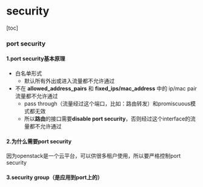# security

[toc]

### port security

#### 1.port security基本原理

* 白名单形式
  * 默认所有外出或进入流量都不允许通过
* 不在 **allowed_address_pairs** 和 **fixed_ips/mac_address** 中的 ip/mac pair流量都不允许通过
  * pass through（流量经过这个端口，比如：路由转发）和promiscuous模式都无效
  * 所以**路由**的接口需要**disable port security**，否则经过这个interface的流量都不允许通过

#### 2.为什么需要port security
因为openstack是一个云平台，可以供很多租户使用，所以要严格控制port security

#### 3.security group（是应用到port上的）
